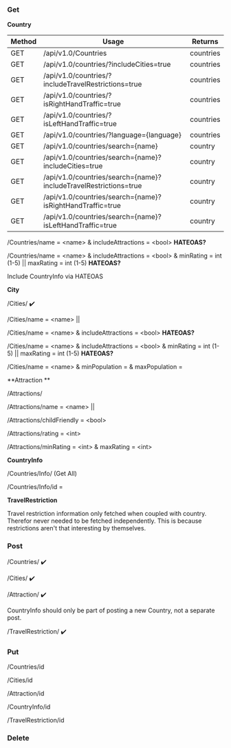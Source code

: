 ### Get

**Country**

| Method | Usage                                                        | Returns   |
| ------ | ------------------------------------------------------------ | --------- |
| GET    | /api/v1.0/Countries                                          | countries |
| GET    | /api/v1.0/countries/?includeCities=true                      | countries |
| GET    | /api/v1.0/countries/?includeTravelRestrictions=true          | countries |
| GET    | /api/v1.0/countries/?isRightHandTraffic=true                 | countries |
| GET    | /api/v1.0/countries/?isLeftHandTraffic=true                  | countries |
| GET    | /api/v1.0/countries/?language={language}                     | countries |
| GET    | /api/v1.0/countries/search={name}                            | country   |
| GET    | /api/v1.0/countries/search={name}?includeCities=true         | country   |
| GET    | /api/v1.0/countries/search={name}?includeTravelRestrictions=true | country   |
| GET    | /api/v1.0/countries/search={name}?isRightHandTraffic=true    | country   |
| GET    | /api/v1.0/countries/search={name}?isLeftHandTraffic=true     | country   |

/Countries/name = \<name> & includeAttractions = \<bool> **HATEOAS?**

/Countries/name = \<name> & includeAttractions = \<bool> & minRating = int (1-5) || maxRating = int (1-5) **HATEOAS?**

Include CountryInfo via HATEOAS



**City**

/Cities/ :heavy_check_mark:

/Cities/name = \<name> || <id>  

/Cities/name = \<name> & includeAttractions = \<bool> **HATEOAS?**

/Cities/name = \<name> & includeAttractions = \<bool> & minRating = int (1-5) || maxRating = int (1-5) **HATEOAS?**

/Cities/name = \<name> & minPopulation = <int> & maxPopulation = <int>



**Attraction **

/Attractions/

/Attractions/name = \<name> || <id>

/Attractions/childFriendly = \<bool>

/Attractions/rating = \<int> 

/Attractions/minRating = \<int> & maxRating = \<int> 



**CountryInfo** 

/Countries/Info/   (Get All)

/Countries/Info/id = <id>



**TravelRestriction**

Travel restriction information only fetched when coupled with country. Therefor never needed to be fetched independently. This is because restrictions aren't that interesting by themselves.



### Post

/Countries/  :heavy_check_mark:

/Cities/ :heavy_check_mark:

/Attraction/  :heavy_check_mark:

CountryInfo should only be part of posting a new Country, not a separate post.

/TravelRestriction/ :heavy_check_mark:

### Put

/Countries/id

/Cities/id

/Attraction/id  ​​

/CountryInfo/id

/TravelRestriction/id ​​

### Delete


